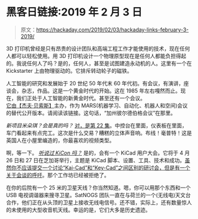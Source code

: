# 黑客日链接:2019 年 2 月 3 日

> 原文：<https://hackaday.com/2019/02/03/hackaday-links-february-3-2019/>

3D 打印机曾经是只有昂贵的设计团队和高端工程工作才能使用的技术，现在任何人都可以轻松使用。用 3D 打印机设计一个物理原型现在是任何人都能负担得起的。我说任何人了吗？是的，任何人，甚至是试图建造永动机的人。这里有一个在 Kickstarter 上由物理驱动的。它排斥转动轮子的磁铁。

人工智能的研究和发展始于 20 世纪 50 年代末 60 年代初。有会议，有演讲，座谈会，杂志，作品。这是一个黄金时代的开始。这在 1985 年左右嘎然而止。现在，我们正处于人工智能的新黄金时代。甚至还有一个会议。[它由【杰夫·贝索斯】](https://www.theverge.com/2019/1/17/18186481/amazon-remars-jeff-bezos-conference-ai-machine-learning-robotics-space)主办，作为 MARS(机器学习、自动化、机器人和空间)会议的替代公开版本。请阅读该链接。这句话，“加州彼尔德伯格会议”在那里。

*新项目米朵琪？会是真的吗？* [对，是第 22 集](https://www.youtube.com/watch?v=SUeytYlxW7c)。中控台在里面，仪表板在里面，车门看起来有点完工。这次是什么交易？糟糕的立体声音响。布线！毫普特！这是英国人在小屋里编造的，你最喜欢的视频类型。

啊，等一下。 [*听说过 KiCon 吗？*](https://kicad-kicon.com/) 是的，会有一个 KiCad 用户大会。它将于 4 月 26 日和 27 日在芝加哥举行，主题是 KiCad 脚本、设置、工具、技术和成功。[虽然你不应该提交一个讨论“Kai-Cad”和“Key-Cad”之间区别的研讨会，但是有一个关于会谈的呼吁](https://kicad-kicon.com/submit-a-talk-proposal/)。那个工作坊已经被拒绝了。

在你的后院有一个 25 米的卫星天线？你当然知道。嗯，你可以用那个东西和一个 USB 电视调谐器来搜寻卫星。SatNOGS 团队一直在与荷兰的一个(无线电)天文台合作，他们正在从头顶的卫星上接收无线电信号。还不错，实际上，还有数量惊人的未使用的大型收音机天线。幸运的是，它们大多是历史遗迹。